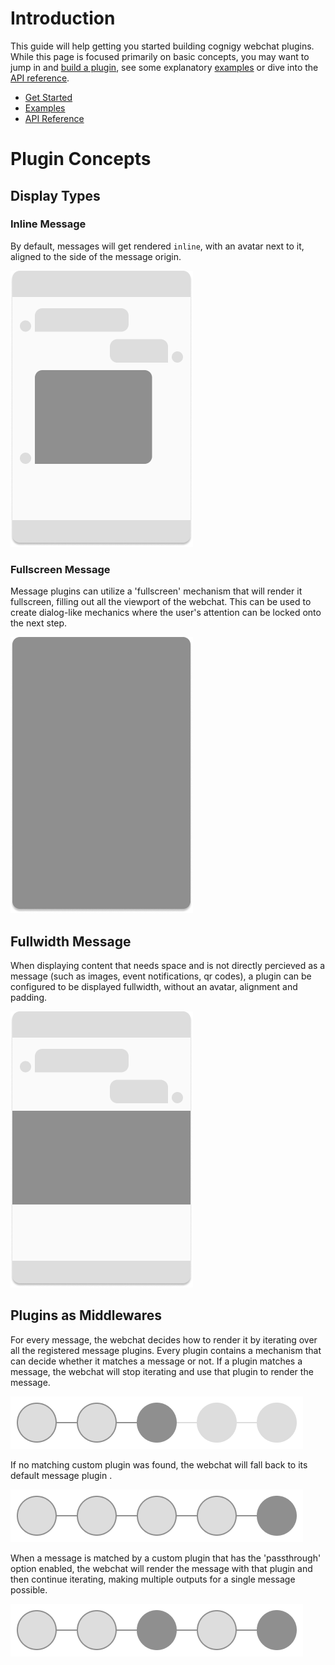 # Introduction

This guide will help getting you started building cognigy webchat plugins.
While this page is focused primarily on basic concepts, you may want to jump in and [build a plugin](./get-started.md), see some explanatory [examples](./examples.md) or dive into the [API reference](./api-reference.md).

- [Get Started](./get-started.md) 
- [Examples](./examples.md)
- [API Reference](./api-reference.md)


# Plugin Concepts

## Display Types
### Inline Message
By default, messages will get rendered `inline`, with an avatar next to it, aligned to the side of the message origin.

![Inline Message](../../assets/message-plugin-inline.png)  


### Fullscreen Message
Message plugins can utilize a 'fullscreen' mechanism that will render it fullscreen, filling out all the viewport of the webchat. This can be used to create dialog-like mechanics where the user's attention can be locked onto the next step.

![Fullscreen Message](../../assets/message-plugin-fullscreen.png)

## Fullwidth Message
When displaying content that needs space and is not directly percieved as a message (such as images, event notifications, qr codes), a plugin can be configured to be displayed fullwidth, without an avatar, alignment and padding. 

![Fullwidth Message](../../assets/message-plugin-fullwidth.png)


## Plugins as Middlewares

For every message, the webchat decides how to render it by iterating over all the registered message plugins.
Every plugin contains a mechanism that can decide whether it matches a message or not.
If a plugin matches a message, the webchat will stop iterating and use that plugin to render the message.

![Plugin Message](../../assets/plugin-chain-match.png)  

If no matching custom plugin was found, the webchat will fall back to its default message plugin .

![Default Message](../../assets/plugin-chain-default.png)  

When a message is matched by a custom plugin that has the 'passthrough' option enabled, the webchat will render the message with that plugin and then continue iterating, making multiple outputs for a single message possible.

![Passthrough Plugin Message](../../assets/plugin-chain-passthrough.png)
